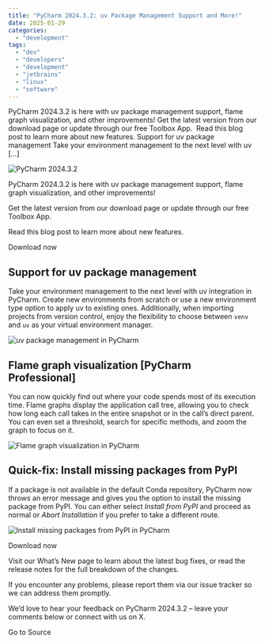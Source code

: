 ```yaml
---
title: "PyCharm 2024.3.2: uv Package Management Support and More!"
date: 2025-01-29
categories: 
  - "development"
tags: 
  - "dev"
  - "developers"
  - "development"
  - "jetbrains"
  - "linux"
  - "software"
---
```


PyCharm 2024.3.2 is here with uv package management support, flame graph visualization, and other improvements! Get the latest version from our download page or update through our free Toolbox App.  Read this blog post to learn more about new features. Support for uv package management Take your environment management to the next level with uv \[…\]

![PyCharm 2024.3.2](https://blog.jetbrains.com/wp-content/uploads/2025/01/pc-featured_blog_1280x720_en-5.png)

PyCharm 2024.3.2 is here with uv package management support, flame graph visualization, and other improvements!

Get the latest version from our download page or update through our free Toolbox App. 

Read this blog post to learn more about new features.

Download now

## Support for uv package management

Take your environment management to the next level with uv integration in PyCharm. Create new environments from scratch or use a new environment type option to apply uv to existing ones. Additionally, when importing projects from version control, enjoy the flexibility to choose between `venv` and `uv` as your virtual environment manager.

![uv package management in PyCharm](https://blog.jetbrains.com/wp-content/uploads/2025/01/uv.png)

## Flame graph visualization \[PyCharm Professional\]

You can now quickly find out where your code spends most of its execution time. Flame graphs display the application call tree, allowing you to check how long each call takes in the entire snapshot or in the call’s direct parent. You can even set a threshold, search for specific methods, and zoom the graph to focus on it.

![Flame graph visualization in PyCharm](https://blog.jetbrains.com/wp-content/uploads/2025/01/image-47.png)

## Quick-fix: Install missing packages from PyPI

If a package is not available in the default Conda repository, PyCharm now throws an error message and gives you the option to install the missing package from PyPI. You can either select _Install from PyPI_ and proceed as normal or _Abort Installation_ if you prefer to take a different route.

![Install missing packages from PyPI in PyCharm](https://blog.jetbrains.com/wp-content/uploads/2025/01/image-48.png)

Download now

Visit our What’s New page to learn about the latest bug fixes, or read the release notes for the full breakdown of the changes.

If you encounter any problems, please report them via our issue tracker so we can address them promptly.

We’d love to hear your feedback on PyCharm 2024.3.2 – leave your comments below or connect with us on X.

Go to Source
